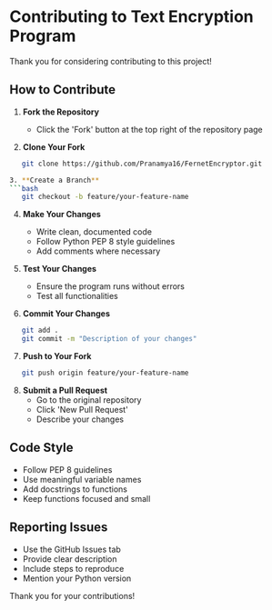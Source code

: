 # Contributing to Text Encryption Program

Thank you for considering contributing to this project! 

## How to Contribute

1. **Fork the Repository**
   - Click the 'Fork' button at the top right of the repository page

2. **Clone Your Fork**
```bash
   git clone https://github.com/Pranamya16/FernetEncryptor.git

3. **Create a Branch**
```bash
   git checkout -b feature/your-feature-name
```

4. **Make Your Changes**
   - Write clean, documented code
   - Follow Python PEP 8 style guidelines
   - Add comments where necessary

5. **Test Your Changes**
   - Ensure the program runs without errors
   - Test all functionalities

6. **Commit Your Changes**
```bash
   git add .
   git commit -m "Description of your changes"
```

7. **Push to Your Fork**
```bash
   git push origin feature/your-feature-name
```

8. **Submit a Pull Request**
   - Go to the original repository
   - Click 'New Pull Request'
   - Describe your changes

## Code Style

- Follow PEP 8 guidelines
- Use meaningful variable names
- Add docstrings to functions
- Keep functions focused and small

## Reporting Issues

- Use the GitHub Issues tab
- Provide clear description
- Include steps to reproduce
- Mention your Python version

Thank you for your contributions!
